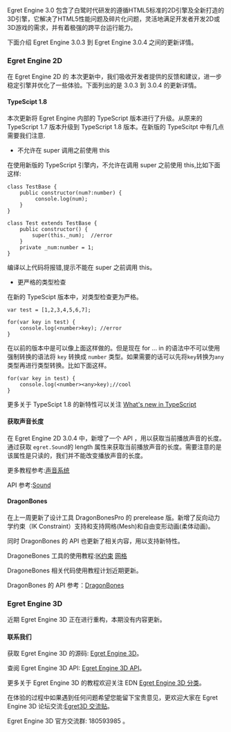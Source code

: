 Egret Engine 3.0 包含了白鹭时代研发的遵循HTML5标准的2D引擎及全新打造的3D引擎，它解决了HTML5性能问题及碎片化问题，灵活地满足开发者开发2D或3D游戏的需求，并有着极强的跨平台运行能力。

下面介绍 Egret Engine 3.0.3 到 Egret Engine 3.0.4 之间的更新详情。

### Egret Engine 2D 

在 Egret Engine 2D 的 本次更新中，我们吸收开发者提供的反馈和建议，进一步稳定引擎并优化了一些体验。下面列出的是 3.0.3 到 3.0.4 的更新详情。 


#### TypeScipt 1.8 

本次更新将 Egret Engine 内部的 TypeScript 版本进行了升级。从原来的 TypeScript 1.7 版本升级到 TypeScript 1.8 版本。在新版的 TypeScitpt 中有几点需要我们注意.

* 不允许在 super 调用之前使用 this

在使用新版的 TypeScript 引擎内，不允许在调用 super 之前使用 this,比如下面这样:

```
class TestBase {
	public constructor(num?:number) {
    	 console.log(num);
	}
}

class Test extends TestBase {
	public constructor() {   	
    	super(this._num);  //error  	
	}
	private _num:number = 1;
}
```

编译以上代码将报错,提示不能在 super 之前调用 this。

* 更严格的类型检查

在新的 TypeScipt 版本中，对类型检查更为严格。

```
var test = [1,2,3,4,5,6,7];

for(var key in test) {
    console.log(<number>key); //error
}
```

在以前的版本中是可以像上面这样做的。但是现在 for ... in 的语法中不可以使用强制转换的语法将 `key` 转换成 `number` 类型。如果需要的话可以先将`key`转换为`any`类型再进行类型转换。比如下面这样。

```
for(var key in test) {
    console.log(<number><any>key);//cool
}
```

更多关于 TypeScipt 1.8 的新特性可以关注 [What's new in TypeScript](https://github.com/Microsoft/TypeScript/wiki/What%27s-new-in-TypeScript)

#### 获取声音长度
 
在 Egret Engine 2D 3.0.4 中，新增了一个 API ，用以获取当前播放声音的长度。通过获取 `egret.Sound`的 length 属性来获取当前播放声音的长度。需要注意的是该属性是只读的，我们并不能改变播放声音的长度。

更多教程参考:[声音系统](http://edn.egret.com/cn/docs/page/156)

API 参考:[Sound](http://edn.egret.com/cn/apidoc/index/name/egret.Sound)

#### DragonBones

在上一周更新了设计工具 DragonBonesPro 的 prerelease 版。新增了反向动力学约束（IK Constraint）支持和支持网格(Mesh)和自由变形动画(柔体动画)。

同时 DragonBones 的 API 也更新了相关内容，用以支持新特性。

DragoneBones 工具的使用教程:[IK约束](http://edn.egret.com/cn/docs/page/873) [网格](http://edn.egret.com/cn/docs/page/874)

DragoneBones 相关代码使用教程计划近期更新。

DragonBones 的 API 参考：[DragonBones](http://localhost/cn/apidoc/index/name/dragonBones.Animation)

### Egret Engine 3D

近期 Egret Engine 3D 正在进行重构，本期没有内容更新。
   
#### 联系我们

获取 Egret Engine 3D 的源码: [Egret Engine 3D](https://github.com/egret-labs/egret-3d)。

查阅 Egret Engine 3D API: [Egret Engine 3D API](http://edn.egret.com/cn/apidoc/index/name/egret3D.AnimaNodeCollection)。

更多关于 Egret Engine 3D 的教程欢迎关注 EDN [Egret Engine 3D 分类](http://edn.egret.com/cn/docs/page/775)。

在体验的过程中如果遇到任何问题希望您能留下宝贵意见，更欢迎大家在 Egret Engine 3D 论坛交流:[Egret3D 交流贴](http://bbs.egret.com/forum.php?mod=viewthread&tid=15653)。

Egret Engine 3D 官方交流群: 180593985 。

